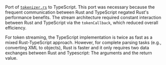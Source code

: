 Port of [`tokenizer.rs`](https://github.com/RazrFalcon/roxmltree/blob/master/src/tokenizer.rs) to TypeScript. This port was necessary because the frequent communication between Rust and TypeScript negated Rust's performance benefits. The stream architecture required constant interaction between Rust and TypeScript via the `tokenCallback`, which reduced overall efficiency.

For token streaming, the TypeScript implementation is twice as fast as a mixed Rust-TypeScript approach. However, for complete parsing tasks (e.g., converting XML to objects), Rust is faster and it only requires two data exchanges between Rust and Typescript: The arguments and the return value.

